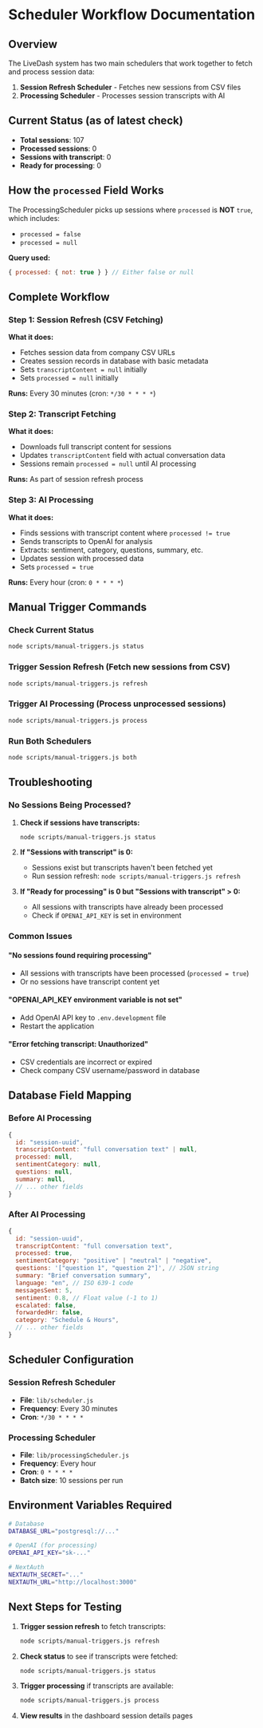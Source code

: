 # Scheduler Workflow Documentation

## Overview
The LiveDash system has two main schedulers that work together to fetch and process session data:

1. **Session Refresh Scheduler** - Fetches new sessions from CSV files
2. **Processing Scheduler** - Processes session transcripts with AI

## Current Status (as of latest check)
- **Total sessions**: 107
- **Processed sessions**: 0  
- **Sessions with transcript**: 0
- **Ready for processing**: 0

## How the `processed` Field Works

The ProcessingScheduler picks up sessions where `processed` is **NOT** `true`, which includes:
- `processed = false` 
- `processed = null`

**Query used:**
```javascript
{ processed: { not: true } } // Either false or null
```

## Complete Workflow

### Step 1: Session Refresh (CSV Fetching)
**What it does:**
- Fetches session data from company CSV URLs
- Creates session records in database with basic metadata
- Sets `transcriptContent = null` initially
- Sets `processed = null` initially

**Runs:** Every 30 minutes (cron: `*/30 * * * *`)

### Step 2: Transcript Fetching
**What it does:**
- Downloads full transcript content for sessions
- Updates `transcriptContent` field with actual conversation data
- Sessions remain `processed = null` until AI processing

**Runs:** As part of session refresh process

### Step 3: AI Processing
**What it does:**
- Finds sessions with transcript content where `processed != true`
- Sends transcripts to OpenAI for analysis
- Extracts: sentiment, category, questions, summary, etc.
- Updates session with processed data
- Sets `processed = true`

**Runs:** Every hour (cron: `0 * * * *`)

## Manual Trigger Commands

### Check Current Status
```bash
node scripts/manual-triggers.js status
```

### Trigger Session Refresh (Fetch new sessions from CSV)
```bash
node scripts/manual-triggers.js refresh
```

### Trigger AI Processing (Process unprocessed sessions)
```bash
node scripts/manual-triggers.js process
```

### Run Both Schedulers
```bash
node scripts/manual-triggers.js both
```

## Troubleshooting

### No Sessions Being Processed?
1. **Check if sessions have transcripts:**
   ```bash
   node scripts/manual-triggers.js status
   ```

2. **If "Sessions with transcript" is 0:**
   - Sessions exist but transcripts haven't been fetched yet
   - Run session refresh: `node scripts/manual-triggers.js refresh`

3. **If "Ready for processing" is 0 but "Sessions with transcript" > 0:**
   - All sessions with transcripts have already been processed
   - Check if `OPENAI_API_KEY` is set in environment

### Common Issues

#### "No sessions found requiring processing"
- All sessions with transcripts have been processed (`processed = true`)
- Or no sessions have transcript content yet

#### "OPENAI_API_KEY environment variable is not set"
- Add OpenAI API key to `.env.development` file
- Restart the application

#### "Error fetching transcript: Unauthorized"
- CSV credentials are incorrect or expired
- Check company CSV username/password in database

## Database Field Mapping

### Before AI Processing
```javascript
{
  id: "session-uuid",
  transcriptContent: "full conversation text" | null,
  processed: null,
  sentimentCategory: null,
  questions: null,
  summary: null,
  // ... other fields
}
```

### After AI Processing
```javascript
{
  id: "session-uuid", 
  transcriptContent: "full conversation text",
  processed: true,
  sentimentCategory: "positive" | "neutral" | "negative",
  questions: '["question 1", "question 2"]', // JSON string
  summary: "Brief conversation summary",
  language: "en", // ISO 639-1 code
  messagesSent: 5,
  sentiment: 0.8, // Float value (-1 to 1)
  escalated: false,
  forwardedHr: false,
  category: "Schedule & Hours",
  // ... other fields
}
```

## Scheduler Configuration

### Session Refresh Scheduler
- **File**: `lib/scheduler.js`
- **Frequency**: Every 30 minutes
- **Cron**: `*/30 * * * *`

### Processing Scheduler  
- **File**: `lib/processingScheduler.js`
- **Frequency**: Every hour
- **Cron**: `0 * * * *`
- **Batch size**: 10 sessions per run

## Environment Variables Required

```bash
# Database
DATABASE_URL="postgresql://..."

# OpenAI (for processing)
OPENAI_API_KEY="sk-..."

# NextAuth
NEXTAUTH_SECRET="..."
NEXTAUTH_URL="http://localhost:3000"
```

## Next Steps for Testing

1. **Trigger session refresh** to fetch transcripts:
   ```bash
   node scripts/manual-triggers.js refresh
   ```

2. **Check status** to see if transcripts were fetched:
   ```bash
   node scripts/manual-triggers.js status
   ```

3. **Trigger processing** if transcripts are available:
   ```bash
   node scripts/manual-triggers.js process
   ```

4. **View results** in the dashboard session details pages
